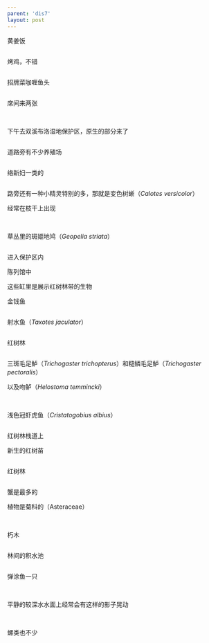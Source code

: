 ```yaml
---
parent: 'dis7'
layout: post
---
```

黄姜饭

<img class='disc' data-src='https://lykoseremos.github.io/gmalb-01/dis7/612.jpg'>

烤鸡，不错

<img class='disc' data-src='https://lykoseremos.github.io/gmalb-01/dis7/613.jpg'>

招牌菜咖喱鱼头

<img class='disc' data-src='https://lykoseremos.github.io/gmalb-01/dis7/614.jpg'>

席间来两张

<img class='disc' data-src='https://lykoseremos.github.io/gmalb-01/dis7/615.jpg'>

<img class='disc' data-src='https://lykoseremos.github.io/gmalb-01/dis7/616.jpg'>

下午去双溪布洛湿地保护区，原生的部分来了

<img class='disc' data-src='https://lykoseremos.github.io/gmalb-01/dis7/617.jpg'>

道路旁有不少养殖场

<img class='disc' data-src='https://lykoseremos.github.io/gmalb-01/dis7/618.jpg'>

络新妇一类的

<img class='disc' data-src='https://lykoseremos.github.io/gmalb-01/dis7/619.jpg'>

路旁还有一种小精灵特别的多，那就是变色树蜥（<i>Calotes versicolor</i></i>）

经常在枝干上出现

<img class='disc' data-src='https://lykoseremos.github.io/gmalb-01/dis7/620.jpg'>

<img class='disc' data-src='https://lykoseremos.github.io/gmalb-01/dis7/621.jpg'>

<img class='disc' data-src='https://lykoseremos.github.io/gmalb-01/dis7/622.jpg'>

草丛里的斑姬地鸠（<i>Geopelia striata</i></i>）

<img class='disc' data-src='https://lykoseremos.github.io/gmalb-01/dis7/623.jpg'>

进入保护区内

陈列馆中

这些缸里是展示红树林带的生物

金钱鱼

<img class='disc' data-src='https://lykoseremos.github.io/gmalb-01/dis7/624.jpg'>

射水鱼（<i>Taxotes jaculator</i>）

<img class='disc' data-src='https://lykoseremos.github.io/gmalb-01/dis7/625.jpg'>

红树林

<img class='disc' data-src='https://lykoseremos.github.io/gmalb-01/dis7/626.jpg'>

三斑毛足鲈（<i>Trichogaster trichopterus</i>）和糙鳞毛足鲈（<i>Trichogaster pectoralis</i>）

以及吻鲈（<i>Helostoma temmincki</i>）

<img class='disc' data-src='https://lykoseremos.github.io/gmalb-01/dis7/627.jpg'>

<img class='disc' data-src='https://lykoseremos.github.io/gmalb-01/dis7/628.jpg'>

浅色冠虾虎鱼（<i>Cristatogobius albius</i>）

<img class='disc' data-src='https://lykoseremos.github.io/gmalb-01/dis7/629.jpg'>

红树林栈道上

新生的红树苗

<img class='disc' data-src='https://lykoseremos.github.io/gmalb-01/dis7/630.jpg'>

红树林

<img class='disc' data-src='https://lykoseremos.github.io/gmalb-01/dis7/631.jpg'>

蟹是最多的

植物是菊科的（Asteraceae）

<img class='disc' data-src='https://lykoseremos.github.io/gmalb-01/dis7/632.jpg'>

<img class='disc' data-src='https://lykoseremos.github.io/gmalb-01/dis7/633.jpg'>

朽木

<img class='disc' data-src='https://lykoseremos.github.io/gmalb-01/dis7/634.jpg'>

林间的积水池

<img class='disc' data-src='https://lykoseremos.github.io/gmalb-01/dis7/635.jpg'>

弹涂鱼一只

<img class='disc' data-src='https://lykoseremos.github.io/gmalb-01/dis7/636.jpg'>

<img class='disc' data-src='https://lykoseremos.github.io/gmalb-01/dis7/637.jpg'>

<img class='disc' data-src='https://lykoseremos.github.io/gmalb-01/dis7/638.jpg'>

平静的较深水水面上经常会有这样的影子晃动

<img class='disc' data-src='https://lykoseremos.github.io/gmalb-01/dis7/639.jpg'>

<img class='disc' data-src='https://lykoseremos.github.io/gmalb-01/dis7/640.jpg'>

螺类也不少

<img class='disc' data-src='https://lykoseremos.github.io/gmalb-01/dis7/641.jpg'>
